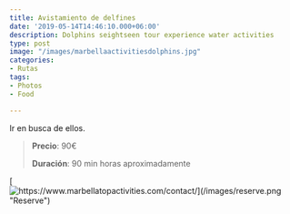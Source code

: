 ```yaml
---
title: Avistamiento de delfines
date: '2019-05-14T14:46:10.000+06:00'
description: Dolphins seightseen tour experience water activities
type: post
image: "/images/marbellaactivitiesdolphins.jpg"
categories:
- Rutas
tags:
- Photos
- Food

---
```

Ir en busca de ellos.

> **Precio**: 90€
>
> **Duración**: 90 min horas aproximadamente

[![https://www.marbellatopactivities.com/contact/](/images/reserve.png "Reserve")](https://www.marbellatopactivities.com/contact/ "Reserve")